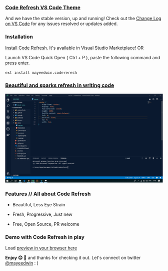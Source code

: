 ### [Code Refresh VS Code Theme](https://marketplace.visualstudio.com/items?itemName=mayeedwin.coderefresh)

And we have the stable version, up and running! Check out the [Change Log on VS Code](https://marketplace.visualstudio.com/items?itemName=mayeedwin.coderefresh) for any issues resolved or updates added.

### Installation

[Install Code Refresh](https://marketplace.visualstudio.com/items?itemName=mayeedwin.coderefresh). It's available in Visual Studio Marketplace! OR

Launch VS Code Quick Open ( Ctrl + P ), paste the following command and press enter.

```sh
ext install mayeedwin.codereresh
```
### [Beautiful and sparks refresh in writing code](https://marketplace.visualstudio.com/items?itemName=mayeedwin.coderefresh)

![Code Refresh](.coderefresh/coderefreshtheme.gif)

### Features // All about Code Refresh

- Beautiful, Less Eye Strain
    
- Fresh, Progressive, Just new
    
- Free, Open Source, PR welcome

### Demo with Code Refresh in play

Load [preview in your browser here](.coderefresh/coderefreshtheme.gif)

**Enjoy 😊 🐥** and thanks for checking it out. Let's connect on twitter [@mayeedwin](https://twitter.com/mayeedwin) : )